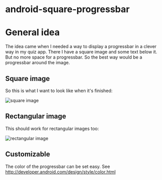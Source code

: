 android-square-progressbar
==========================

# General idea
The idea came when I needed a way to display a progressbar in a clever way in my quiz app. There I have a square image and some text below it. But no more space for a progressbar. So the best way would be a progressbar around the image.

## Square image
So this is what I want to look like when it's finished:

![square image](https://lh6.googleusercontent.com/e5LBcVGHSmc3OW2avk5b7Q13P9zNso6fv03auYss4Y_I5ykh2jgugmaH49OqfT98qw=w300)

## Rectangular image
This should work for rectangular images too:

![rectangular image](https://lh3.googleusercontent.com/uOs1YULrvuye1QrvcG-gfS0uEGYopNGiKldzDjtN1WFSvieTGTLIHx8Xo2dIqqSWCA=w300)

## Customizable
The color of the progressbar can be set easy. See http://developer.android.com/design/style/color.html

